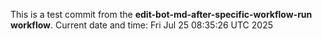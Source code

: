 This is a test commit from the **edit-bot-md-after-specific-workflow-run workflow**.
Current date and time: Fri Jul 25 08:35:26 UTC 2025
